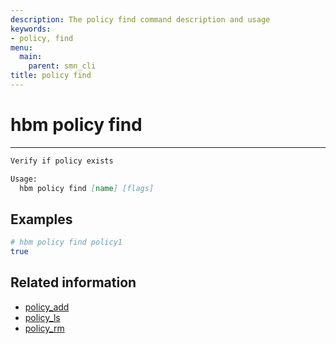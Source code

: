 ```yaml
---
description: The policy find command description and usage
keywords:
- policy, find
menu:
  main:
    parent: smn_cli
title: policy find
---
```


# hbm policy find
***

```markdown
Verify if policy exists

Usage:
  hbm policy find [name] [flags]
```

## Examples

```bash
# hbm policy find policy1
true
```

## Related information

* [policy_add](policy_add.md)
* [policy_ls](policy_ls.md)
* [policy_rm](policy_rm.md)
